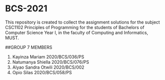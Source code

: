 # BCS-2021
This repository is created to collect the assignment solutions for the subject CSC1102 Principles of Programming for the students of Bachelors of Computer Science Year I, in the faculty of Computing and Informatics, MUST.

##GROUP 7 MEMBERS
1. Kayinza Mariam 2020/BCS/036/PS
2. Natumanya Shiella 2020/BCS/076/PS
3. Alyao Sandra Otwili 2020/BCS/002
4. Opio Silas 2020/BCS/058/PS
